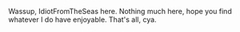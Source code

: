 Wassup, IdiotFromTheSeas here.
Nothing much here, hope you find whatever I do have enjoyable.
That's all, cya.
